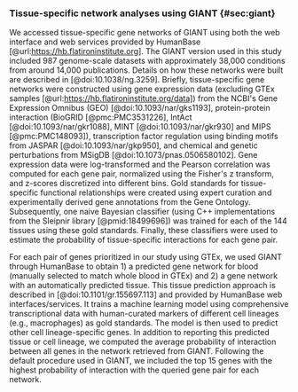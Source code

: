 ### Tissue-specific network analyses using GIANT {#sec:giant}

We accessed tissue-specific gene networks of GIANT using both the web interface and web services provided by HumanBase [@url:https://hb.flatironinstitute.org].
The GIANT version used in this study included 987 genome-scale datasets with approximately 38,000 conditions from around 14,000 publications.
Details on how these networks were built are described in [@doi:10.1038/ng.3259].
Briefly, tissue-specific gene networks were constructed using gene expression data (excluding GTEx samples [@url:https://hb.flatironinstitute.org/data]) from the NCBI's Gene Expression Omnibus (GEO) [@doi:10.1093/nar/gks1193], protein-protein interaction (BioGRID [@pmc:PMC3531226], IntAct [@doi:10.1093/nar/gkr1088], MINT [@doi:10.1093/nar/gkr930] and MIPS [@pmc:PMC148093]), transcription factor regulation using binding motifs from JASPAR [@doi:10.1093/nar/gkp950], and chemical and genetic perturbations from MSigDB [@doi:10.1073/pnas.0506580102].
Gene expression data were log-transformed and the Pearson correlation was computed for each gene pair, normalized using the Fisher's z transform, and z-scores discretized into different bins.
Gold standards for tissue-specific functional relationships were created using expert curation and experimentally derived gene annotations from the Gene Ontology.
Subsequently, one naive Bayesian classifier (using C++ implementations from the Sleipnir library [@pmid:18499696]) was trained for each of the 144 tissues using these gold standards.
Finally, these classifiers were used to estimate the probability of tissue-specific interactions for each gene pair.


For each pair of genes prioritized in our study using GTEx, we used GIANT through HumanBase to obtain 1) a predicted gene network for blood (manually selected to match whole blood in GTEx) and 2) a gene network with an automatically predicted tissue.
This tissue prediction approach is described in [@doi:10.1101/gr.155697.113] and provided by HumanBase web interfaces/services.
It trains a machine learning model using comprehensive transcriptional data with human-curated markers of different cell lineages (e.g., macrophages) as gold standards.
The model is then used to predict other cell lineage-specific genes.
In addition to reporting this predicted tissue or cell lineage, we computed the average probability of interaction between all genes in the network retrieved from GIANT.
Following the default procedure used in GIANT, we included the top 15 genes with the highest probability of interaction with the queried gene pair for each network.
